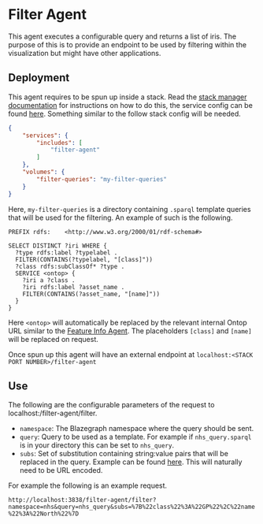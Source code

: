 # Filter Agent
This agent executes a configurable query and returns a list of iris. 
The purpose of this is to provide an endpoint to be used by filtering within the visualization but might have other applications.

## Deployment
This agent requires to be spun up inside a stack. 
Read the [stack manager documentation](../../Deploy/stacks/dynamic/stack-manager/README.md) for instructions on how to do this, the service config can be found [here](./filter-agent.json). 
Something similar to the follow stack config will be needed.

```json
{
    "services": {
        "includes": [
            "filter-agent"
        ]
    },
    "volumes": {
        "filter-queries": "my-filter-queries"
    }
}
```

Here, `my-filter-queries` is a directory containing `.sparql` template queries that will be used for the filtering. An example of such is the following.

```sparql
PREFIX rdfs:    <http://www.w3.org/2000/01/rdf-schema#>

SELECT DISTINCT ?iri WHERE {
  ?type rdfs:label ?typelabel .
  FILTER(CONTAINS(?typelabel, "[class]"))
  ?class rdfs:subClassOf* ?type .
  SERVICE <ontop> {
    ?iri a ?class .
    ?iri rdfs:label ?asset_name .
    FILTER(CONTAINS(?asset_name, "[name]"))
  }
}
```

Here `<ontop>` will automatically be replaced by the relevant internal Ontop URL similar to the [Feature Info Agent](../FeatureInfoAgent/). 
The placeholders `[class]` and `[name]` will be replaced on request. 

Once spun up this agent will have an external endpoint at `localhost:<STACK PORT NUMBER>/filter-agent`

## Use
The following are the configurable parameters of the request to localhost:<STACK PORT NUMBER>/filter-agent/filter.
- `namespace`: The Blazegraph namespace where the query should be sent.
- `query`: Query to be used as a template. 
For example if `nhs_query.sparql` is in your directory this can be set to `nhs_query`.
- `subs`: Set of substitution containing string:value pairs that will be replaced in the query. 
Example can be found [here](./example_input.json). This will naturally need to be URL encoded.

For example the following is an example request.

```http://localhost:3838/filter-agent/filter?namespace=nhs&query=nhs_query&subs=%7B%22class%22%3A%22GP%22%2C%22name%22%3A%22North%22%7D```